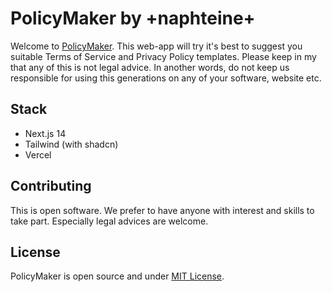 # PolicyMaker by +naphteine+

Welcome to [PolicyMaker](https://github.com/naphteine/policygenerator). This web-app will try it's best to suggest you suitable Terms of Service and Privacy Policy templates. Please keep in my that any of this is not legal advice. In another words, do not keep us responsible for using this generations on any of your software, website etc.

## Stack

- Next.js 14
- Tailwind (with shadcn)
- Vercel

## Contributing

This is open software. We prefer to have anyone with interest and skills to take part. Especially legal advices are welcome.

## License

PolicyMaker is open source and under [MIT License](./LICENSE).
